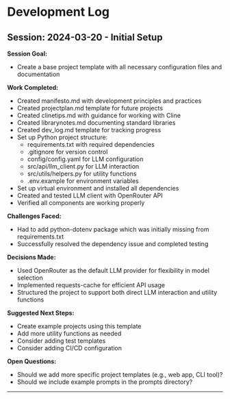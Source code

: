 # Development Log

## Session: 2024-03-20 - Initial Setup


**Session Goal:**
* Create a base project template with all necessary configuration files and documentation

**Work Completed:**
* Created manifesto.md with development principles and practices
* Created projectplan.md template for future projects
* Created clinetips.md with guidance for working with Cline
* Created librarynotes.md documenting standard libraries
* Created dev_log.md template for tracking progress
* Set up Python project structure:
  - requirements.txt with required dependencies
  - .gitignore for version control
  - config/config.yaml for LLM configuration
  - src/api/llm_client.py for LLM interaction
  - src/utils/helpers.py for utility functions
  - .env.example for environment variables
* Set up virtual environment and installed all dependencies
* Created and tested LLM client with OpenRouter API
* Verified all components are working properly

**Challenges Faced:**
* Had to add python-dotenv package which was initially missing from requirements.txt
* Successfully resolved the dependency issue and completed testing

**Decisions Made:**
* Used OpenRouter as the default LLM provider for flexibility in model selection
* Implemented requests-cache for efficient API usage
* Structured the project to support both direct LLM interaction and utility functions

**Suggested Next Steps:**
* Create example projects using this template
* Add more utility functions as needed
* Consider adding test templates
* Consider adding CI/CD configuration

**Open Questions:**
* Should we add more specific project templates (e.g., web app, CLI tool)?
* Should we include example prompts in the prompts directory?

---

<!-- Add new session entries above this line -->
